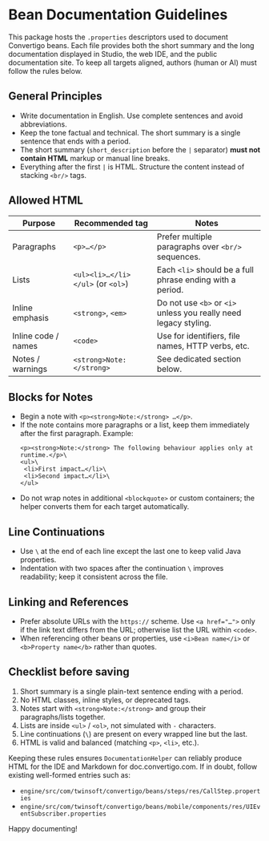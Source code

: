# Bean Documentation Guidelines

This package hosts the `.properties` descriptors used to document Convertigo beans. Each file provides both the short summary and the long documentation displayed in Studio, the web IDE, and the public documentation site. To keep all targets aligned, authors (human or AI) must follow the rules below.

## General Principles
- Write documentation in English. Use complete sentences and avoid abbreviations.
- Keep the tone factual and technical. The short summary is a single sentence that ends with a period.
- The short summary (`short_description` before the `|` separator) **must not contain HTML** markup or manual line breaks.
- Everything after the first `|` is HTML. Structure the content instead of stacking `<br/>` tags.

## Allowed HTML
| Purpose | Recommended tag | Notes |
| --- | --- | --- |
| Paragraphs | `<p>…</p>` | Prefer multiple paragraphs over `<br/>` sequences. |
| Lists | `<ul><li>…</li></ul>` (or `<ol>`) | Each `<li>` should be a full phrase ending with a period. |
| Inline emphasis | `<strong>`, `<em>` | Do not use `<b>` or `<i>` unless you really need legacy styling. |
| Inline code / names | `<code>` | Use for identifiers, file names, HTTP verbs, etc. |
| Notes / warnings | `<strong>Note:</strong>` | See dedicated section below. |

## Blocks for Notes
- Begin a note with `<p><strong>Note:</strong> …</p>`.
- If the note contains more paragraphs or a list, keep them immediately after the first paragraph. Example:
  ```properties
  <p><strong>Note:</strong> The following behaviour applies only at runtime.</p>\
  <ul>\
   <li>First impact…</li>\
   <li>Second impact…</li>\
  </ul>
  ```
- Do not wrap notes in additional `<blockquote>` or custom containers; the helper converts them for each target automatically.

## Line Continuations
- Use `\` at the end of each line except the last one to keep valid Java properties.
- Indentation with two spaces after the continuation `\` improves readability; keep it consistent across the file.

## Linking and References
- Prefer absolute URLs with the `https://` scheme. Use `<a href="…">` only if the link text differs from the URL; otherwise list the URL within `<code>`.
- When referencing other beans or properties, use `<i>Bean name</i>` or `<b>Property name</b>` rather than quotes.

## Checklist before saving
1. Short summary is a single plain-text sentence ending with a period.
2. No HTML classes, inline styles, or deprecated tags.
3. Notes start with `<strong>Note:</strong>` and group their paragraphs/lists together.
4. Lists are inside `<ul>` / `<ol>`, not simulated with `-` characters.
5. Line continuations (`\`) are present on every wrapped line but the last.
6. HTML is valid and balanced (matching `<p>`, `<li>`, etc.).

Keeping these rules ensures `DocumentationHelper` can reliably produce HTML for the IDE and Markdown for doc.convertigo.com. If in doubt, follow existing well-formed entries such as:
- `engine/src/com/twinsoft/convertigo/beans/steps/res/CallStep.properties`
- `engine/src/com/twinsoft/convertigo/beans/mobile/components/res/UIEventSubscriber.properties`

Happy documenting!

